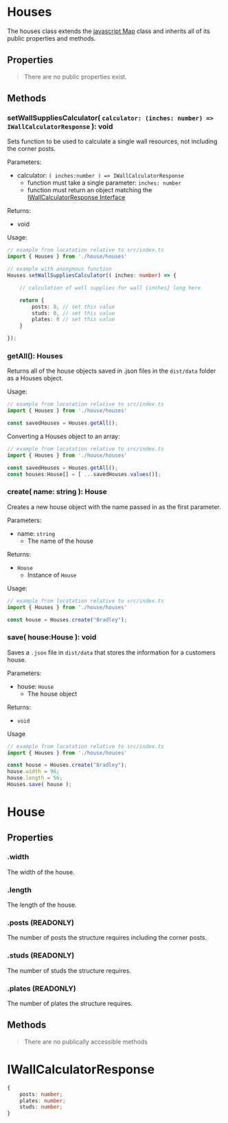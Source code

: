 # Houses

The houses class extends the [javascript Map](https://javascript.info/map-set) class and inherits all
of its public properties and methods.

## Properties

> There are no public properties exist.

## Methods

### setWallSuppliesCalculator( `calculator: (inches: number) => IWallCalculatorResponse` ): void

Sets function to be used to calculate a single wall resources, not including the corner posts.

Parameters:
  - calculator: `( inches:number ) => IWallCalculatorResponse`
    - function must take a single parameter: `inches: number`
    - function must return an object matching the [IWallCalculatorResponse Interface](#IWallCalculatorResponse)

Returns:
  - void

Usage:

```typescript
// example from locatation relative to src/index.ts
import { Houses } from './house/houses'

// example with anonymous function
Houses.setWallSuppliesCalculator(( inches: number) => {

    // calculation of wall supplies for wall {inches} long here

    return {
        posts: 0, // set this value
        studs: 0, // set this value
        plates: 0 // set this value
    }

});

```

### getAll(): Houses

Returns all of the house objects saved in .json files in the `dist/data` folder as a Houses object.

Usage: 
```typescript
// example from locatation relative to src/index.ts
import { Houses } from './house/houses'

const savedHouses = Houses.getAll();
```

Converting a Houses object to an array:
```typescript
// example from locatation relative to src/index.ts
import { Houses } from './house/houses'

const savedHouses = Houses.getAll();
const houses:House[] = [ ...savedHouses.values()];
```


### create( name: string ): House

Creates a new house object with the name passed in as the first parameter.

Parameters:
  - name: `string`
    - The name of the house

Returns:
  - `House`
    - Instance of `House`

Usage:
```typescript
// example from locatation relative to src/index.ts
import { Houses } from './house/houses'

const house = Houses.create("Bradley");
```

### save( house:House ): void

Saves a `.json` file in `dist/data` that stores the information for a customers house.

Parameters:
  - house: `House`
    - The house object

Returns:
  - `void`

Usage
```typescript
// example from locatation relative to src/index.ts
import { Houses } from './house/houses'

const house = Houses.create("Bradley");
house.width = 96;
house.length = 56;
Houses.save( house );
```

# House

## Properties

### .width
The width of the house.

### .length
The length of the house.

### .posts (READONLY)
The number of posts the structure requires including the corner posts.

### .studs (READONLY)
The number of studs the structure requires.

### .plates (READONLY)
The number of plates the structure requires.

## Methods

> There are no publically accessible methods

# IWallCalculatorResponse

```typescript
{
    posts: number;
    plates: number;
    studs: number;
}
```
